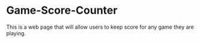 # Game-Score-Counter
This is a web page that will allow users to keep score for any game they are playing.
